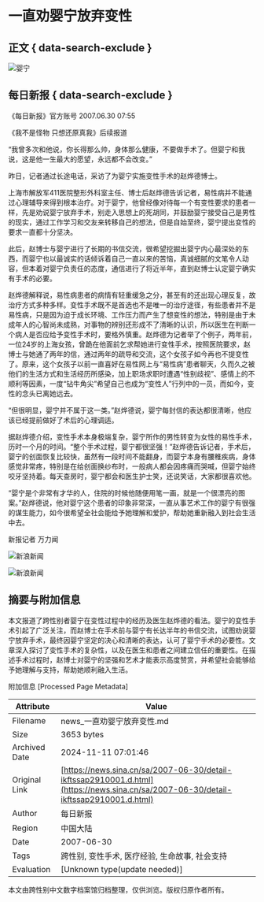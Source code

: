 # 一直劝婴宁放弃变性

## 正文 { data-search-exclude }


![婴宁](https://n.sinaimg.cn/sinakd10202/360/w180h180/20221208/88a5-948434ce358a79d3b13998c854ada80f.jpg)

## 每日新报 { data-search-exclude }

《每日新报》官方账号 2007.06.30 07:55

《我不是怪物 只想还原真我》后续报道

“我曾多次和他说，你长得那么帅，身体那么健康，不要做手术了。但婴宁和我说，这是他一生最大的愿望，永远都不会改变。”

昨日，记者通过长途电话，采访了为婴宁实施变性手术的赵烨德博士。

上海市解放军411医院整形外科室主任、博士后赵烨德告诉记者，易性病并不能通过心理辅导来得到根本治疗。对于婴宁，他曾经像对待每一个有变性要求的患者一样，先是劝说婴宁放弃手术，别走入思想上的死胡同，并鼓励婴宁接受自己是男性的现实，通过工作学习和交友来转移自己的想法，但是自始至终，婴宁提出变性的要求一直都十分坚决。

此后，赵博士与婴宁进行了长期的书信交流，很希望挖掘出婴宁内心最深处的东西，而婴宁也以最诚实的话倾诉着自己一直以来的苦恼，真诚细腻的文笔令人动容，但本着对婴宁负责任的态度，通信进行了将近半年，直到赵博士认定婴宁确实有手术的必要。

赵烨德解释说，易性病患者的病情有轻重缓急之分，甚至有的还出现心理反复，故治疗方式多种多样。变性手术既不是首选也不是唯一的治疗途径，有些患者并不是易性病，只是因为迫于成长环境、工作压力而产生了想变性的想法，特别是由于未成年人的心智尚未成熟，对事物的辨别还形成不了清晰的认识，所以医生在判断一个病人是否应给予变性手术时，要格外慎重。赵烨德为记者举了个例子，两年前，一位24岁的上海女孩，曾跪在他面前乞求帮她进行变性手术，按照医院要求，赵博士与她通了两年的信，通过两年的疏导和交流，这个女孩子如今再也不提变性了。原来，这个女孩子以前一直喜好在易性网上与“易性病”患者聊天，久而久之被他们的生活方式和生活经历所感染，加上职场求职时遭遇“性别歧视”、感情上的不顺利等因素，一度“钻牛角尖”希望自己也成为“变性人”行列中的一员，而如今，变性的念头已离她远去。

“但很明显，婴宁并不属于这一类。”赵烨德说，婴宁每封信的表达都很清晰，他应该已经提前做好了术后的心理调适。

据赵烨德介绍，变性手术本身极端复杂，婴宁所作的男性转变为女性的易性手术，历时一个月的时间。“整个手术过程，婴宁都很坚强！”赵烨德告诉记者，手术后，婴宁的创面恢复比较快，虽然有一段时间不能翻身，而婴宁本身有腰椎疾病，身体感觉非常疼，特别是在给创面换纱布时，一般病人都会因疼痛而哭喊，但婴宁始终咬牙坚持着。每天查房时，婴宁都会和医生护士笑，还说笑话，大家都很喜欢他。

“婴宁是个非常有才华的人，住院的时候他随便用笔一画，就是一个很漂亮的图案。”赵烨德说，他对婴宁这个患者的印象非常深，一直从事艺术工作的婴宁有很强的谋生能力，如今很希望全社会能给予她理解和爱护，帮助她重新融入到社会生活中去。

新报记者 万力闻

![新浪新闻](https://n.sinaimg.cn/default/2fb77759/20151125/320X320.png)

![新浪新闻](https://n.sinaimg.cn/default/80905340/20200331/sinalogo.png)

## 摘要与附加信息

<!-- tcd_abstract -->
本文报道了跨性别者婴宁在变性过程中的经历及医生赵烨德的看法。婴宁的变性手术引起了广泛关注，而赵博士在手术前与婴宁有长达半年的书信交流，试图劝说婴宁放弃手术，最终因婴宁坚定的决心和清晰的表达，认可了婴宁手术的必要性。文章深入探讨了变性手术的复杂性，以及在医生和患者之间建立信任的重要性。在描述手术过程时，赵博士对婴宁的坚强和艺术才能表示高度赞赏，并希望社会能够给予她理解与支持，帮助她顺利融入生活。
<!-- tcd_abstract_end -->

附加信息 [Processed Page Metadata]

| Attribute       | Value                                  |
|-----------------|----------------------------------------|
| Filename        | news_一直劝婴宁放弃变性.md                             |
| Size            | 3653 bytes                           |
| Archived Date   | 2024-11-11 07:01:46                             |
| Original Link   | [https://news.sina.cn/sa/2007-06-30/detail-ikftssap2910001.d.html](https://news.sina.cn/sa/2007-06-30/detail-ikftssap2910001.d.html)                       |
| Author          | 每日新报                               |
| Region          | 中国大陆                               |
| Date            | 2007-06-30                                 |
| Tags            | 跨性别, 变性手术, 医疗经验, 生命故事, 社会支持                                 |
| Evaluation            | [Unknown type(update needed)]                                 |
<!-- tcd_table_end -->

本文由跨性别中文数字档案馆归档整理，仅供浏览。版权归原作者所有。
